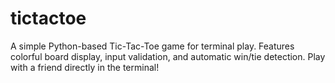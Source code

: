 # tictactoe
A simple Python-based Tic-Tac-Toe game for terminal play. Features colorful board display, input validation, and automatic win/tie detection. Play with a friend directly in the terminal!
